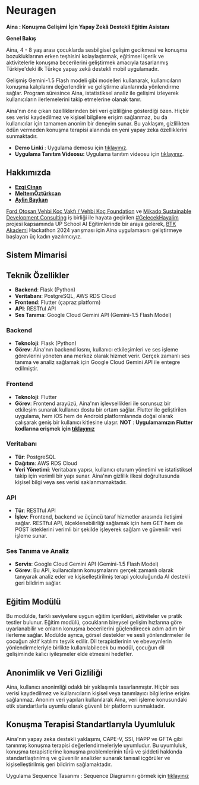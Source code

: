 # Neuragen

**Aina : Konuşma Gelişimi İçin Yapay Zekâ Destekli Eğitim Asistanı**

**Genel Bakış** 

Aina, 4 - 8 yaş arası çocuklarda sesbilgisel gelişim gecikmesi ve konuşma bozukluklarının erken teşhisini kolaylaştırmak, eğitimsel içerik ve aktivitelerle konuşma becerilerini geliştirmek amacıyla tasarlanmış Türkiye'deki ilk Türkçe yapay zekâ destekli mobil uygulamadır. 

Gelişmiş Gemini-1.5 Flash modeli gibi modelleri kullanarak, kullanıcıların konuşma kalıplarını değerlendirir ve geliştirme alanlarında yönlendirme sağlar. Program süresince Aina, istatistiksel analiz ile gelişimi izleyerek kullanıcıların ilerlemelerini takip etmelerine olanak tanır. 

Aina'nın öne çıkan özelliklerinden biri veri gizliliğine gösterdiği özen. Hiçbir ses verisi kaydedilmez ve kişisel bilgilere erişim sağlanmaz, bu da kullanıcılar için tamamen anonim bir deneyim sunar. Bu yaklaşım, gizlilikten ödün vermeden konuşma terapisi alanında en yeni yapay zeka özelliklerini sunmaktadır.

 - **Demo Linki** : Uygulama demosu için [tıklayınız](https://neuragen-hackathon.onrender.com).
 -   **Uygulama Tanıtım Videosu:** Uygulama tanıtım videosu için [tıklayınız](https://drive.google.com/file/d/1hiMxHpw8UDJVv2dcfuZAHQjI5kJ-B3Vi/view?usp=drive_link).

## Hakkımızda 

 - [**Ezgi Cinan**]([github_linki](https://github.com/ezgicinan)) 
 -  [**MeltemÖztürkcan**]([github_linki](https://github.com/meltemozturkcan))  
 -  [**Aylin Baykan**]([github_linki(https://github.com/Aylinbaykan/neuragen_hackathon))
 
[Ford Otosan](https://www.linkedin.com/company/ford-otosan/),[Vehbi Koç Vakfı / Vehbi Koç Foundation](https://www.linkedin.com/company/vehbi-koc-vakfi/)  ve  [Mikado Sustainable Development Consulting](https://www.linkedin.com/company/mikado-sustainable-development-consulting/)  iş birliği ile hayata geçirilen  [#GelecekHayalim](https://www.linkedin.com/feed/hashtag/?keywords=gelecekhayalim&highlightedUpdateUrns=urn%3Ali%3Aactivity%3A7226210373039738881)  projesi kapsamında UP School AI Eğitimlerinde bir araya gelerek,  [BTK Akademi](https://www.linkedin.com/company/btk-akademi/) Hackathon 2024 yarışması için Aina uygulamasını geliştirmeye başlayan üç kadın yazılımcıyız. 


## Sistem Mimarisi

## Teknik Özellikler

-   **Backend**: Flask (Python)
-   **Veritabanı**: PostgreSQL, AWS RDS Cloud
-   **Frontend**: Flutter (çapraz platform)
-   **API**: RESTful API
-   **Ses Tanıma**: Google Cloud Gemini API (Gemini-1.5 Flash Model)

### Backend

-   **Teknoloji**: Flask (Python)
-   **Görev**: Aina'nın backend kısmı, kullanıcı etkileşimleri ve ses işleme görevlerini yöneten ana merkez olarak hizmet verir. Gerçek zamanlı ses tanıma ve analiz sağlamak için Google Cloud Gemini API ile entegre edilmiştir.

  ### Frontend

-   **Teknoloji**: Flutter
-   **Görev**: Frontend arayüzü, Aina'nın işlevsellikleri ile sorunsuz bir etkileşim sunarak kullanıcı dostu bir ortam sağlar. Flutter ile geliştirilen uygulama, hem iOS hem de Android platformlarında doğal olarak çalışarak geniş bir kullanıcı kitlesine ulaşır.
**NOT** : **Uygulamamızın Flutter kodlarına erişmek için [tıklayınız](https://github.com/Aylinbaykan/neuragen_hackathon)**

### Veritabanı

-   **Tür**: PostgreSQL
-   **Dağıtım**: AWS RDS Cloud
-   **Veri Yönetimi**: Veritabanı yapısı, kullanıcı oturum yönetimi ve istatistiksel takip için verimli bir yapı sunar. Aina'nın gizlilik ilkesi doğrultusunda kişisel bilgi veya ses verisi saklanmamaktadır.

### API

-   **Tür**: RESTful API
-   **İşlev**: Frontend, backend ve üçüncü taraf hizmetler arasında iletişimi sağlar. RESTful API, ölçeklenebilirliği sağlamak için hem GET hem de POST isteklerini verimli bir şekilde işleyerek sağlam ve güvenilir veri işleme sunar.

### Ses Tanıma ve Analiz

-   **Servis**: Google Cloud Gemini API (Gemini-1.5 Flash Model)
-   **Görev**: Bu API, kullanıcıların konuşmalarını gerçek zamanlı olarak tanıyarak analiz eder ve kişiselleştirilmiş terapi yolculuğunda AI destekli geri bildirim sağlar.

## Eğitim Modülü
Bu modülde, farklı seviyelere uygun eğitim içerikleri, aktiviteler ve pratik testler bulunur. Eğitim modülü, çocukların bireysel gelişim hızlarına göre uyarlanabilir ve onların konuşma becerilerini güçlendirecek adım adım bir ilerleme sağlar. Modülde ayrıca, görsel destekler ve sesli yönlendirmeler ile çocuğun aktif katılımı teşvik edilir. Dil terapistlerinin ve ebeveynlerin yönlendirmeleriyle birlikte kullanılabilecek bu modül, çocuğun dil gelişiminde kalıcı iyileşmeler elde etmesini hedefler.

## Anonimlik ve Veri Gizliliği

Aina, kullanıcı anonimliği odaklı bir yaklaşımla tasarlanmıştır. Hiçbir ses verisi kaydedilmez ve kullanıcıların kişisel veya tanımlayıcı bilgilerine erişim sağlanmaz. Anonim veri yapıları kullanılarak Aina, veri işleme konusundaki etik standartlarla uyumlu olarak güvenli bir platform sunmaktadır.



## Konuşma Terapisi Standartlarıyla Uyumluluk

Aina'nın yapay zeka destekli yaklaşımı, CAPE-V, SSI, HAPP ve GFTA gibi tanınmış konuşma terapisi değerlendirmeleriyle uyumludur. Bu uyumluluk, konuşma terapistlerine konuşma problemlerinin türü ve şiddeti hakkında standartlaştırılmış ve güvenilir analizler sunarak tanısal içgörüler ve kişiselleştirilmiş geri bildirim sağlamaktadır.


Uygulama Sequence Tasarımı : Sequence Diagramını görmek için [tıklayınız](https://drive.google.com/file/d/1oL6tqO-6lbVSKqBN6TjNNI3ClmsUcDBa/view?usp=drive_link)
